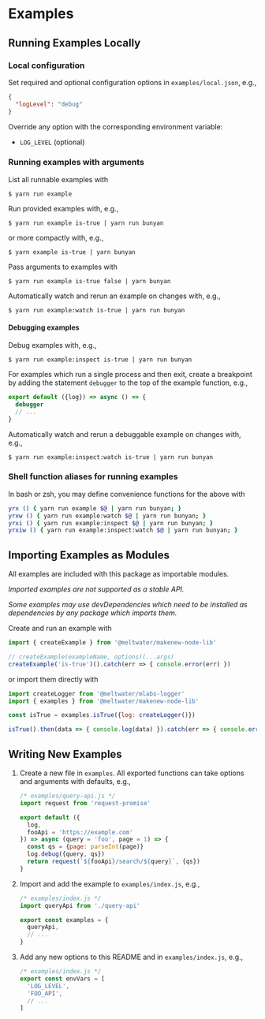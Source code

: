 # Examples

## Running Examples Locally

### Local configuration

Set required and optional configuration options in `examples/local.json`, e.g.,

```json
{
  "logLevel": "debug"
}
```

Override any option with the corresponding environment variable:

  - `LOG_LEVEL` (optional)

### Running examples with arguments

List all runnable examples with

```
$ yarn run example
```

Run provided examples with, e.g.,

```
$ yarn run example is-true | yarn run bunyan
```

or more compactly with, e.g.,

```
$ yarn example is-true | yarn bunyan
```

Pass arguments to examples with

```
$ yarn run example is-true false | yarn bunyan
```

Automatically watch and rerun an example on changes with, e.g.,

```
$ yarn run example:watch is-true | yarn run bunyan
```

#### Debugging examples

Debug examples with, e.g.,

```
$ yarn run example:inspect is-true | yarn run bunyan
```

For examples which run a single process and then exit,
create a breakpoint by adding the statement `debugger`
to the top of the example function, e.g.,

```js
export default ({log}) => async () => {
  debugger
  // ...
}
```

Automatically watch and rerun a debuggable example on changes with, e.g.,

```
$ yarn run example:inspect:watch is-true | yarn run bunyan
```

### Shell function aliases for running examples

In bash or zsh, you may define convenience functions for the above with

```bash
yrx () { yarn run example $@ | yarn run bunyan; }
yrxw () { yarn run example:watch $@ | yarn run bunyan; }
yrxi () { yarn run example:inspect $@ | yarn run bunyan; }
yrxiw () { yarn run example:inspect:watch $@ | yarn run bunyan; }
```

## Importing Examples as Modules

All examples are included with this package as importable modules.

_Imported examples are not supported as a stable API._

_Some examples may use devDependencies
which need to be installed as dependencies
by any package which imports them._

Create and run an example with

```js
import { createExample } from '@meltwater/makenew-node-lib'

// createExample(exampleName, options)(...args)
createExample('is-true')().catch(err => { console.error(err) })
```

or import them directly with

```js
import createLogger from '@meltwater/mlabs-logger'
import { examples } from '@meltwater/makenew-node-lib'

const isTrue = examples.isTrue({log: createLogger()})

isTrue().then(data => { console.log(data) }).catch(err => { console.error(err) })
```

## Writing New Examples

1. Create a new file in `examples`.
   All exported functions can take options and arguments with defaults, e.g.,

   ```js
   /* examples/query-api.js */
   import request from 'request-promise'

   export default ({
     log,
     fooApi = 'https://example.com'
   }) => async (query = 'foo', page = 1) => {
     const qs = {page: parseInt(page)}
     log.debug({query, qs})
     return request(`${fooApi}/search/${query}`, {qs})
   }
   ```

2. Import and add the example to `examples/index.js`, e.g.,

   ```js
   /* examples/index.js */
   import queryApi from './query-api'

   export const examples = {
     queryApi,
     // ...
   }
   ```

3. Add any new options to this README and in `examples/index.js`, e.g.,

   ```js
   /* examples/index.js */
   export const envVars = [
     'LOG_LEVEL',
     'FOO_API',
     // ...
   ]
   ```
